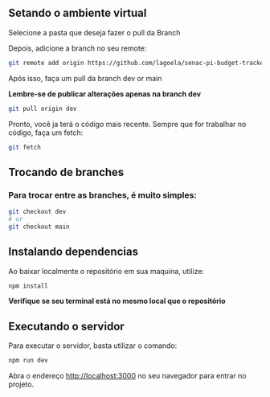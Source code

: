 ## Setando o ambiente virtual

Selecione a pasta que deseja fazer o pull da Branch

Depois, adicione a branch no seu remote:
```bash
git remote add origin https://github.com/lagoela/senac-pi-budget-tracker.git
```

Após isso, faça um pull da branch dev or main

**Lembre-se de publicar alterações apenas na branch dev**
```bash
git pull origin dev
```
Pronto, você ja terá o código mais recente.
Sempre que for trabalhar no código, faça um fetch:
```bash
git fetch
```
## Trocando de branches
### Para trocar entre as branches, é muito simples:
```bash
git checkout dev
# or
git checkout main
```

## Instalando dependencias
Ao baixar localmente o repositório em sua maquina, utilize:
```bash
npm install
```
**Verifique se seu terminal está no mesmo local que o repositório**

## Executando o servidor
Para executar o servidor, basta utilizar o comando:
```bash
npm run dev
```

Abra o endereço [http://localhost:3000](http://localhost:3000) no seu navegador para entrar no projeto.
